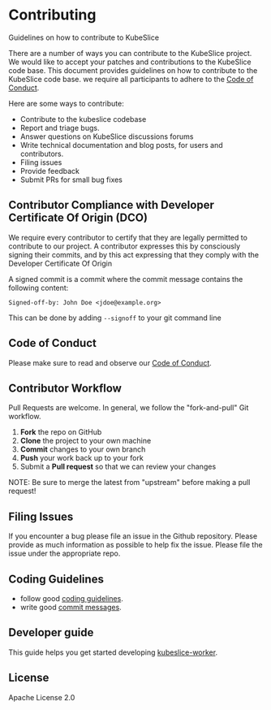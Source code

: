 # Contributing

Guidelines on how to contribute to KubeSlice

There are a number of ways you can contribute to the KubeSlice project. We would like to accept your patches and contributions to the KubeSlice code base. This document provides guidelines on how to contribute to the KubeSlice code base. we require all participants to adhere to the [Code of Conduct](https://github.com/kubeslice/kubeslice-controller/blob/doc/contributing-guide/code_of_conduct.md).


Here are some ways to contribute:

* Contribute to the kubeslice codebase
* Report and triage bugs.
* Answer questions on KubeSlice discussions forums
* Write technical documentation and blog posts, for users and contributors.
* Filing issues
* Provide feedback
* Submit PRs for small bug fixes

## Contributor Compliance with Developer Certificate Of Origin (DCO)

We require every contributor to certify that they are legally permitted to contribute to our project. A contributor expresses this by consciously signing their commits, and by this act expressing that they comply with the Developer Certificate Of Origin

A signed commit is a commit where the commit message contains the following content:

`Signed-off-by: John Doe <jdoe@example.org>`

This can be done by adding `--signoff` to your git command line

## Code of Conduct
Please make sure to read and observe our [Code of Conduct](https://github.com/kubeslice/worker-operator/blob/doc/contributing-guide/code_of_conduct.md).

## Contributor Workflow

Pull Requests are welcome. In general, we follow the "fork-and-pull" Git workflow.

1. **Fork** the repo on GitHub
2. **Clone** the project to your own machine
3. **Commit** changes to your own branch
4. **Push** your work back up to your fork
5. Submit a **Pull request** so that we can review your changes

NOTE: Be sure to merge the latest from "upstream" before making a pull request!

## Filing Issues
If you encounter a bug please file an issue in the Github repository. Please provide as much information as possible to help fix the issue. Please file the issue under the appropriate repo.


## Coding Guidelines
* follow good [coding guidelines](https://github.com/golang/go/wiki/CodeReviewComments).
* write good [commit messages](https://github.com/angular/angular/blob/main/CONTRIBUTING.md#-commit-message-format).

## Developer guide
This guide helps you get started developing [kubeslice-worker](https://github.com/kubeslice/worker-operator/blob/doc/contributing-guide/developer_guide.md).

## License
Apache License 2.0
